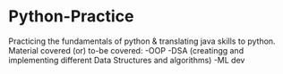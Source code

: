# Python-Practice
Practicing the fundamentals of python & translating java skills to python. 
Material covered (or) to-be covered: 
-OOP
-DSA (creatingg and implementing different Data Structures and algorithms)
-ML dev
